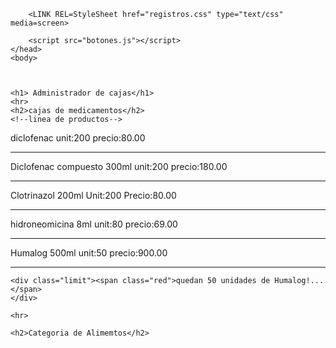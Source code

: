 <!DOCTYPE html>
<html>
	<head>
		<title>Administrador de cajas</title>
		
		<LINK REL=StyleSheet href="registros.css" type="text/css" media=screen>
		
		<script src="botones.js"></script>
	</head>
	<body>
	
	
	
	<h1> Administrador de cajas</h1>
	<hr>
	<h2>cajas de medicamentos</h2>
	<!--linea de productos-->
<div class="limit">
<span class="green">
diclofenac
</span>
<span class="green">
unit:200
</span>

<span class="green">
precio:80.00
</span>

</div>


<hr>


<div class="limit">
<span class="green">
Diclofenac compuesto 300ml
</span>
<span class="green">
unit:200
</span>

<span class="green">
precio:180.00
</span>

</div>

<hr>

<div class="limit">
<span class="green">
Clotrinazol 200ml
</span>
<span class="green">
Unit:200
</span>

<span class="green">
Precio:80.00
</span>

</div>

<hr>

<div class="limit">
<span class="green">
hidroneomicina 8ml
</span>
<span class="green">
unit:80
</span>

<span class="green">
precio:69.00
</span>

</div>

<hr>


<div class="limit">
<span class="green">
Humalog 500ml
</span>
<span class="green">
unit:50
</span>

<span class="green">
precio:900.00
</span>

</div>

<hr>



	<div class="limit"><span class="red">quedan 50 unidades de Humalog!...</span>
	</div>
	
	<hr>
	
	<h2>Categoria de Alimemtos</h2>
			

<!-- cada vez que quieras modificar tu html tendras que subir tanto el archibo, como copiarlo en el readme!>
	
	
	</body>
</html>
